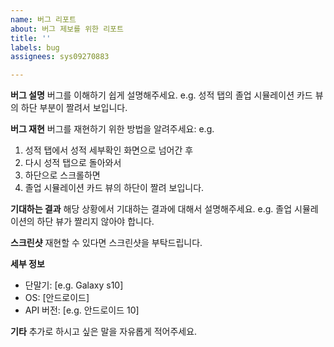 ```yaml
---
name: 버그 리포트
about: 버그 제보를 위한 리포트
title: ''
labels: bug
assignees: sys09270883

---
```


**버그 설명**
버그를 이해하기 쉽게 설명해주세요.
e.g. 
성적 탭의 졸업 시뮬레이션 카드 뷰의 하단 부분이 짤려서 보입니다.

**버그 재현**
버그를 재현하기 위한 방법을 알려주세요:
e.g.
1. 성적 탭에서 성적 세부확인 화면으로 넘어간 후
2. 다시 성적 탭으로 돌아와서
3. 하단으로 스크롤하면 
4. 졸업 시뮬레이션 카드 뷰의 하단이 짤려 보입니다.

**기대하는 결과**
해당 상황에서 기대하는 결과에 대해서 설명해주세요.
e.g. 졸업 시뮬레이션의 하단 뷰가 짤리지 않아야 합니다.

**스크린샷**
재현할 수 있다면 스크린샷을 부탁드립니다.

**세부 정보**
 - 단말기: [e.g. Galaxy s10]
 - OS: [안드로이드]
 - API 버전: [e.g. 안드로이드 10]

**기타**
추가로 하시고 싶은 말을 자유롭게 적어주세요.

